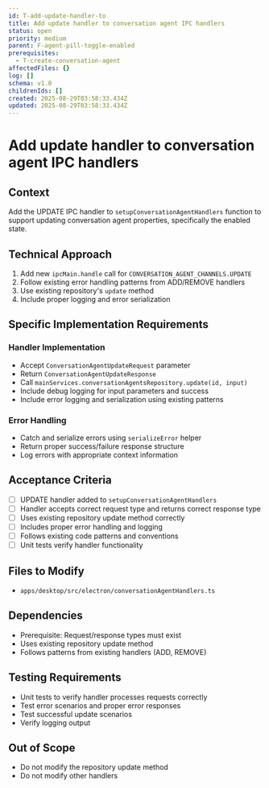 ```yaml
---
id: T-add-update-handler-to
title: Add update handler to conversation agent IPC handlers
status: open
priority: medium
parent: F-agent-pill-toggle-enabled
prerequisites:
  - T-create-conversation-agent
affectedFiles: {}
log: []
schema: v1.0
childrenIds: []
created: 2025-08-29T03:58:33.434Z
updated: 2025-08-29T03:58:33.434Z
---
```


# Add update handler to conversation agent IPC handlers

## Context

Add the UPDATE IPC handler to `setupConversationAgentHandlers` function to support updating conversation agent properties, specifically the enabled state.

## Technical Approach

1. Add new `ipcMain.handle` call for `CONVERSATION_AGENT_CHANNELS.UPDATE`
2. Follow existing error handling patterns from ADD/REMOVE handlers
3. Use existing repository's `update` method
4. Include proper logging and error serialization

## Specific Implementation Requirements

### Handler Implementation

- Accept `ConversationAgentUpdateRequest` parameter
- Return `ConversationAgentUpdateResponse`
- Call `mainServices.conversationAgentsRepository.update(id, input)`
- Include debug logging for input parameters and success
- Include error logging and serialization using existing patterns

### Error Handling

- Catch and serialize errors using `serializeError` helper
- Return proper success/failure response structure
- Log errors with appropriate context information

## Acceptance Criteria

- [ ] UPDATE handler added to `setupConversationAgentHandlers`
- [ ] Handler accepts correct request type and returns correct response type
- [ ] Uses existing repository update method correctly
- [ ] Includes proper error handling and logging
- [ ] Follows existing code patterns and conventions
- [ ] Unit tests verify handler functionality

## Files to Modify

- `apps/desktop/src/electron/conversationAgentHandlers.ts`

## Dependencies

- Prerequisite: Request/response types must exist
- Uses existing repository update method
- Follows patterns from existing handlers (ADD, REMOVE)

## Testing Requirements

- Unit tests to verify handler processes requests correctly
- Test error scenarios and proper error responses
- Test successful update scenarios
- Verify logging output

## Out of Scope

- Do not modify the repository update method
- Do not modify other handlers
